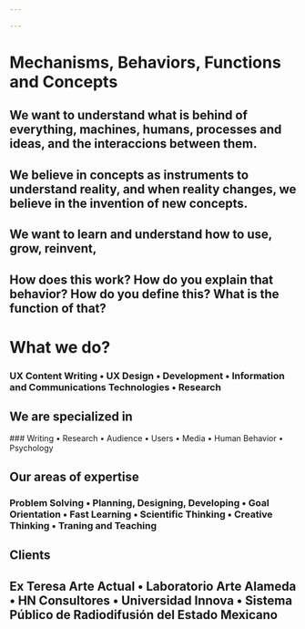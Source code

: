 ```yaml
---

---
```

# Mechanisms, Behaviors, Functions and Concepts

## We want to understand what is behind of everything, machines, humans, processes and ideas, and the interaccions between them.

## We believe in concepts as instruments to understand reality, and when reality changes, we believe in the invention of new concepts.

## We want to learn and understand how to use, grow, reinvent,

## How does this work? How do you explain that behavior? How do you define this? What is the function of that?

# What we do?

### UX Content Writing • UX Design • Development • Information and Communications Technologies • Research

## We are specialized in

### Writing • Research • Audience • Users • Media • Human Behavior • Psychology

## Our areas of expertise

### Problem Solving • Planning, Designing, Developing • Goal Orientation • Fast Learning • Scientific Thinking • Creative Thinking • Traning and Teaching

## Clients

## Ex Teresa Arte Actual • Laboratorio Arte Alameda • HN Consultores • Universidad Innova • Sistema Público de Radiodifusión del Estado Mexicano

